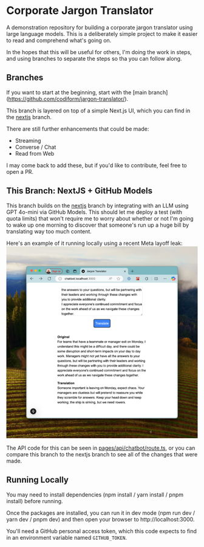 # Corporate Jargon Translator

A demonstration repository for building a corporate jargon translator using large language models. This is a deliberately simple project to make it easier to read and comprehend what's going on.

In the hopes that this will be useful for others, I'm doing the work in steps, and using branches to separate the steps so tha you can follow along.

## Branches
If you want to start at the beginning, start with the [main branch]
 (https://github.com/codiform/jargon-translator/).

This branch is layered on top of a simple Next.js UI, which you can find in the [nextjs](https://github.com/codiform/jargon-translator/tree/nextjs) branch.

There are still further enhancements that could be made:
- Streaming
- Converse / Chat
- Read from Web

I may come back to add these, but if you'd like to contribute, feel free to open a PR.

## This Branch: NextJS + GitHub Models

This branch builds on the [nextjs](https://github.com/codiform/jargon-translator/tree/nextjs) branch by integrating with an LLM using GPT 4o-mini via GitHub Models. This should let me deploy a test (with quota limits) that won't require me to worry about whether or not I'm going to wake up one morning to discover that someone's run up a huge bill by translating way too much content.

Here's an example of it running locally using a recent Meta layoff leak:
![Example Translation using GitHub Models](docs/form-translate.png)

The API code for this can be seen in [pages/api/chatbot/route.ts](pages/api/chatbot/route.ts), or you can compare this branch to the nextjs branch to see all of the changes that were made.

## Running Locally

You may need to install dependencies (npm install / yarn install / pnpm install) before running.

Once the packages are installed, you can run it in dev mode (npm run dev / yarn dev / pnpm dev) and then open your browser to http://localhost:3000.

You'll need a GitHub personal access token, which this code expects to find in an environment variable named `GITHUB_TOKEN`.
